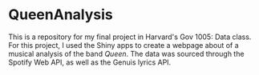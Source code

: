 # QueenAnalysis

This is a repository for my final project in Harvard's Gov 1005: Data class. For this project, I used the Shiny apps to create a webpage about of a musical analysis of the band *Queen*. The data was sourced through the Spotify Web API, as well as the Genuis lyrics API.

